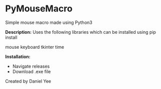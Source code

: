 # PyMouseMacro
Simple mouse macro made using Python3

**Description:**
Uses the following libraries which can be installed using pip install

mouse
keyboard
tkinter
time

**Installation:**
- Navigate releases
- Download .exe file

Created by Daniel Yee
